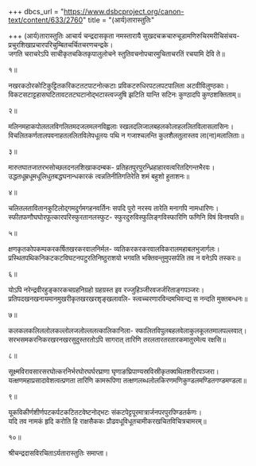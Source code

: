 +++
dbcs_url = "https://www.dsbcproject.org/canon-text/content/633/2760"
title = "(आर्य)तारास्तुतिः"

+++
(आर्य)तारास्तुतिः
आचार्य चन्द्रदासकृता
नमस्तारायै
सुखदचक्रचारुचूडामणिरुचिरमरीचिसंचय-
प्रचुरशिखाप्रचारपरिचुम्बितचर्चितचरणचन्द्रके।  
जगति चराचरेऽपि साचीकृतचकितकृपालुलोचने
स्तुतिवचनोपचारमुचिताचरतिं रचयामि देवि ते॥

१॥

नखरकठोरकोटिकुट्टितकरिकटतटपाटनोत्कटाः 
प्रविकटरुधिरपटलपटपालिता अटवीविलुण्ठकाः।  
विकटसटाट्टहासघटितावटतटघटानोद्भटास्त्वज्जुषि
झटिति यान्ति सटिनः कुण्ठादपि कुण्ठशक्तिताम्॥

२॥

मलिनमहाकपोलतलविगलितमदजलमलनविह्वलाः
स्खलदलिजालबहलकोलाहललितविलासलासिनः।  
विचलितकर्णतालपवनाहतललितविलेपधूलयः
पथि न गजाश्चलन्ति कुलशैलतुलास्तव ला(ना)मलालिताः॥

३॥

मारुतघातजातरभसोच्छलदनलशिखाकदम्बक-
प्रतिहतपुरपुरन्ध्रिहाहारवत्वरितदिगन्तभैरवः।  
उद्धतधूम्रधूमधूलिधुतबद्धघनान्धकारकं 
त्वन्नतिनीतिगतिरेति शमं बहुशो हुताशनः॥

४॥

चलितलतावितानकुटिलोद्गमदुर्गमगहनवर्तिनः
सपदि पुरो नरस्य तारेति मनागपि नामधारिणः।  
स्फीतफणौघघोरफूत्कारपरिस्फुरतानलस्फुट-
स्फुरदुरुविस्फुलिङ्गविस्फारिणि फणिनि विषं विनश्यति॥

५॥

क्षणकृतकोपकम्पकरकर्षितखरकरवालनिर्मल-
व्यतिकरकरकरवालविकरालमहाबलभुजार्गलः।  
प्रस्थितपथिकनिकटकटविघटनपटुरतिनिष्ठुराशयो 
भगवति भक्तिवन्तुमुपसर्पति तव न वनेऽपि तस्करः॥

६॥

योऽपि नरेन्द्रवीरहुङ्कारकचग्रहनिग्रहो
ग्रहग्रस्त इव रज्जुहिञ्जीरवजर्जरिताङ्गपञ्जरः।  
प्रतिपदखनखनायमानमुखरीकृतखरखरशृङ्खलावलि-
स्त्वच्चरणारविन्दमभिवन्द्य स नन्दति मुक्तबन्धनः॥

७॥

कलकलकलिललोलकल्लोलजलोल्ललत्कालिकानिला-
स्फालितविपुलबहलवेलाकुलकूलतमालपल्लवात्।  
सरभसमकरनिकरखरनखरसुदुस्तरतोऽपि सागरात् 
तारिणि तरलतारतरतारकमातुरमेत्य रक्षसि॥

८॥

सूक्ष्मविरावसारसरघोत्करनिर्भरघोरघर्घरघ्राणा 
घृणाङघ्रिपाण्यस्रविस्रीकृतक्वथितशरीरपञ्जरा।  
यत्क्षणमहाप्रसादावेशत्वत्प्रणता तारिणि कामरूपिणा
तत्क्षणलब्धलोलकिरणमणिकुण्डलमण्डितगण्डमण्डला॥

९॥

यूकविकीर्णशीर्णपटकर्पटकटितटवेष्टनोद्भटः
संकटपेट्टपूरमात्रार्जनपरपुरपिण्डतर्कणः।  
यदि तव नामकं हृदि करोति हि राक्षसैककः
प्रौढवधूविधूतचामीकरखचितविचित्रचामरम्॥

१०॥

श्रीचन्द्रदासविरचिताऽर्यतारास्तुतिः समाप्ता।  

